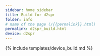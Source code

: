 ```yaml
---
sidebar: home_sidebar
title: Build for d2spr
folder: info
# name of the page (/{{permalink}}.html)
permalink: d2spr_build.html
device: d2spr
---
```

{% include templates/device_build.md %}
